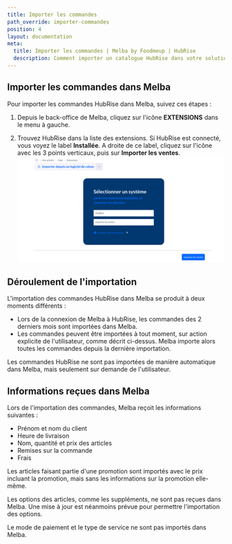 ```yaml
---
title: Importer les commandes
path_override: importer-commandes
position: 4
layout: documentation
meta:
  title: Importer les commandes | Melba by Foodmeup | HubRise
  description: Comment importer un catalogue HubRise dans votre solution de gestion Melba, et détail des informations reçues dans Melba lors de l'importation des commandes HubRise.
---
```


## Importer les commandes dans Melba

Pour importer les commandes HubRise dans Melba, suivez ces étapes :

1. Depuis le back-office de Melba, cliquez sur l'icône **EXTENSIONS** dans le menu à gauche.

1. Trouvez HubRise dans la liste des extensions. Si HubRise est connecté, vous voyez le label **Installée**. A droite de ce label, cliquez sur l'icône avec les 3 points verticaux, puis sur **Importer les ventes**.
   ![Paramètres import](./images/006-order-import-settings.png)

## Déroulement de l'importation

L'importation des commandes HubRise dans Melba se produit à deux moments différents :

- Lors de la connexion de Melba à HubRise, les commandes des 2 derniers mois sont importées dans Melba.
- Les commandes peuvent être importées à tout moment, sur action explicite de l'utilisateur, comme décrit ci-dessus. Melba importe alors toutes les commandes depuis la dernière importation.

Les commandes HubRise ne sont pas importées de manière automatique dans Melba, mais seulement sur demande de l'utilisateur.

## Informations reçues dans Melba

Lors de l'importation des commandes, Melba reçoit les informations suivantes :

- Prénom et nom du client
- Heure de livraison
- Nom, quantité et prix des articles
- Remises sur la commande
- Frais

Les articles faisant partie d'une promotion sont importés avec le prix incluant la promotion, mais sans les informations sur la promotion elle-même.

Les options des articles, comme les suppléments, ne sont pas reçues dans Melba. Une mise à jour est néanmoins prévue pour permettre l'importation des options.

Le mode de paiement et le type de service ne sont pas importés dans Melba.
